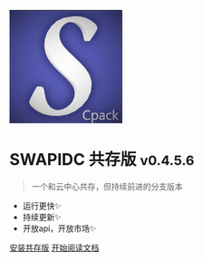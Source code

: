 <!-- _coverpage.md -->

![logo](_media/logo.png)

# SWAPIDC 共存版 <small>v0.4.5.6</small>

> 一个和云中心共存，但持续前进的分支版本 

- 运行更快✨
- 持续更新✨
- 开放api，开放市场✨

[安装共存版](IN/INDEX/安装共存版)
[开始阅读文档](README)


